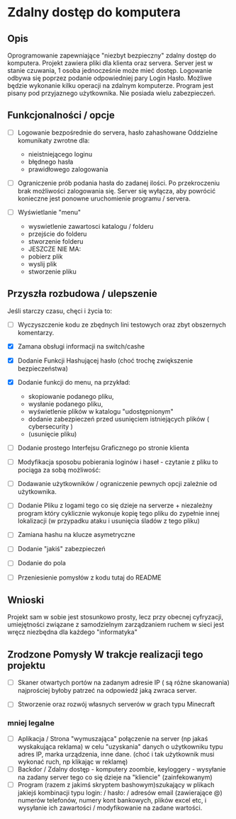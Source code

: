 # Zdalny dostęp do komputera

## Opis

Oprogramowanie zapewniające "niezbyt bezpieczny" zdalny dostęp do komputera. Projekt zawiera pliki dla klienta oraz servera.
Server jest w stanie czuwania, 1 osoba jednocześnie może mieć dostęp. Logowanie odbywa się poprzez podanie odpowiedniej pary Login Hasło. Możliwe będzie wykonanie kilku operacji na zdalnym komputerze. Program jest pisany pod przyjaznego użytkownika. Nie posiada wielu zabezpieczeń. 

## Funkcjonalności / opcje

- [ ] Logowanie bezpośrednie do servera, hasło zahashowane
Oddzielne komunikaty zwrotne dla:
    - nieistniejącego loginu
    - błędnego hasła
    - prawidłowego zalogowania
- [ ] Ograniczenie prób podania hasła do zadanej ilości. Po przekroczeniu brak możliwości zalogowania się. Server się wyłącza, aby powrócić konieczne jest ponowne uruchomienie programu / servera.
- [ ] Wyświetlanie "menu"

    - wyswietlenie zawartosci katalogu / folderu
    - przejście do folderu
    - stworzenie folderu
    - JESZCZE NIE MA:
    - pobierz plik
    - wyslij plik
    - stworzenie pliku

## Przyszła rozbudowa / ulepszenie
Jeśli starczy czasu, chęci i życia to: 
- [ ] Wyczyszczenie kodu ze zbędnych lini testowych oraz zbyt obszernych komentarzy.
- [x] Zamana obsługi informacji na switch/cashe
- [x] Dodanie Funkcji Hashującej hasło (choć trochę zwiększenie bezpieczeństwa)

- [x] Dodanie funkcji do menu, na przykład:
    - skopiowanie podanego pliku,
    - wysłanie podanego pliku,
    - wyświetlenie plików w katalogu "udostępnionym"
    - dodanie zabezpieczeń przed usunięciem istniejących plików ( cybersecurity )
    - (usunięcie pliku)
- [ ] Dodanie prostego Interfejsu Graficznego po stronie klienta
- [ ] Modyfikacja sposobu pobierania loginów i haseł - czytanie z pliku to pociąga za sobą możliwość:
- [ ] Dodawanie użytkowników / ograniczenie pewnych opcji zależnie od użytkownika. 
- [ ] Dodanie Pliku z logami tego co się dzieje na serverze + niezależny program który cyklicznie wykonuje kopię tego pliku do zypełnie innej lokalizacji (w przypadku ataku i usunięcia śladów z tego pliku)
- [ ] Zamiana hashu na klucze asymetryczne
- [ ] Dodanie "jakiś" zabezpieczeń
- [ ] Dodanie do pola
- [ ] Przeniesienie pomysłów z kodu tutaj do README



## Wnioski
Projekt sam w sobie jest stosunkowo prosty, lecz przy obecnej cyfryzacji, umiejętności związane z samodzielnym zarządzaniem ruchem w sieci jest wręcz niezbędna dla każdego "informatyka"

## Zrodzone Pomysły W trakcje realizacji tego projektu
- [ ] Skaner otwartych portów na zadanym adresie IP ( są różne skanowania) najprościej byłoby patrzeć na odpowiedź jaką zwraca server.

- [ ] Stworzenie oraz rozwój własnych serverów w grach typu Minecraft

### mniej legalne
- [ ] Aplikacja / Strona "wymuszająca" połączenie na server (np jakaś wyskakująca reklama) w celu "uzyskania" danych o użytkowniku typu adres IP, marka urządzenia, inne dane. (choć i tak użytkownik musi wykonać ruch, np klikając w reklamę)
- [ ] Backdor / Zdalny dostęp - komputery zoombie, keyloggery - wysyłanie na zadany server tego co się dzieje na "kliencie" (zainfekowanym)
- [ ] Program (razem z jakimś skryptem bashowym)szukający w plikach jakiejś kombinacji typu login: / hasło: / adresów email (zawierające @) numerów telefonów, numery kont bankowych, plików excel etc, i wysyłanie ich zawartości / modyfikowanie na zadane wartości. 
